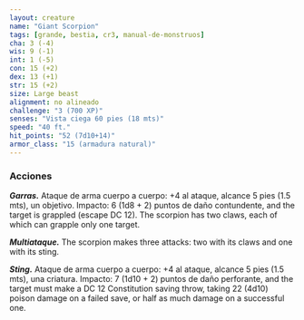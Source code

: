```yaml
---
layout: creature
name: "Giant Scorpion"
tags: [grande, bestia, cr3, manual-de-monstruos]
cha: 3 (-4)
wis: 9 (-1)
int: 1 (-5)
con: 15 (+2)
dex: 13 (+1)
str: 15 (+2)
size: Large beast
alignment: no alineado
challenge: "3 (700 XP)"
senses: "Vista ciega 60 pies (18 mts)"
speed: "40 ft."
hit_points: "52 (7d10+14)"
armor_class: "15 (armadura natural)"
---
```


### Acciones

***Garras.*** Ataque de arma cuerpo a cuerpo: +4 al ataque, alcance 5 pies (1.5 mts), un objetivo. Impacto: 6 (1d8 + 2) puntos de daño contundente, and the target is grappled (escape DC 12). The scorpion has two claws, each of which can grapple only one target.

***Multiataque.*** The scorpion makes three attacks: two with its claws and one with its sting.

***Sting.*** Ataque de arma cuerpo a cuerpo: +4 al ataque, alcance 5 pies (1.5 mts), una criatura. Impacto: 7 (1d10 + 2) puntos de daño perforante, and the target must make a DC 12 Constitution saving throw, taking 22 (4d10) poison damage on a failed save, or half as much damage on a successful one.